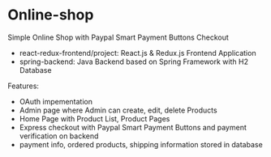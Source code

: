 ﻿# Online-shop

Simple Online Shop with Paypal Smart Payment Buttons Checkout

- react-redux-frontend/project: React.js & Redux.js Frontend Application
- spring-backend: Java Backend based on Spring Framework with H2 Database

Features: 
- OAuth impementation
- Admin page where Admin can create, edit, delete Products
- Home Page with Product List, Product Pages
- Express checkout with Paypal Smart Payment Buttons and payment verification on backend
- payment info, ordered products, shipping information stored in database
